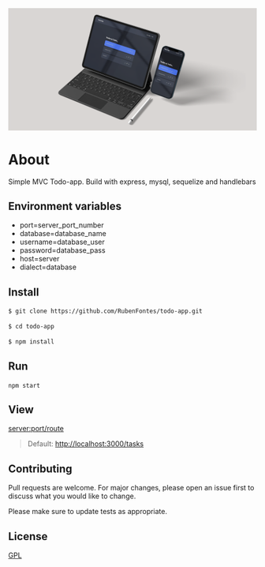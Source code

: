 <img src="./public/images/banner-todo2.png" alt="banner-todo">

# About
<p>Simple MVC Todo-app. Build with express, mysql, sequelize and handlebars

## Environment variables
- port=server_port_number
- database=database_name
- username=database_user
- password=database_pass
- host=server
- dialect=database

## Install

```bash
$ git clone https://github.com/RubenFontes/todo-app.git
```

```bash
$ cd todo-app
```

```bash
$ npm install
```

## Run

```
npm start
```
## View
  
<server:port/route><br>
> Default: <http://localhost:3000/tasks>
  
## Contributing
Pull requests are welcome. For major changes, please open an issue first to discuss what you would like to change.

Please make sure to update tests as appropriate.

## License
[GPL](https://choosealicense.com/licenses/gpl-3.0/)
